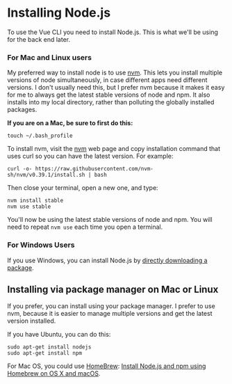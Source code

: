 # Installing Node.js

To use the Vue CLI you need to install Node.js. This is what we'll be using for the back end later.

### For Mac and Linux users

My preferred way to install node is to use
[nvm](https://github.com/creationix/nvm). This lets you install
multiple versions of node simultaneously, in case different apps need
different versions. I don't usually need this, but I prefer nvm
because it makes it easy for me to always get the latest stable
versions of node and npm. It also installs into my local directory,
rather than polluting the globally installed packages.

**If you are on a Mac, be sure to first do this:**

```
touch ~/.bash_profile
```

To install nvm, visit the [nvm](https://github.com/creationix/nvm)
web page and copy installation command that uses curl so you can have
the latest version. For example:

```
curl -o- https://raw.githubusercontent.com/nvm-sh/nvm/v0.39.1/install.sh | bash
```

Then close your terminal, open a new one, and type:

```
nvm install stable
nvm use stable
```

You'll now be using the latest stable versions of node and npm. You
will need to repeat `nvm use` each time you open a terminal.

### For Windows Users

If you use Windows, you can install Node.js by [directly downloading a package](https://nodejs.org/en/download/).

## Installing via package manager on Mac or Linux

If you prefer, you can install using your package manager. I prefer to use nvm,
because it is easier to manage multiple versions and get the latest version installed.

If you have Ubuntu, you can do this:

```
sudo apt-get install nodejs
sudo apt-get install npm
```

For Mac OS, you could use [HomeBrew](https://brew.sh/): [Install Node.js and npm using Homebrew on OS X and macOS](https://changelog.com/posts/install-node-js-with-homebrew-on-os-x).
